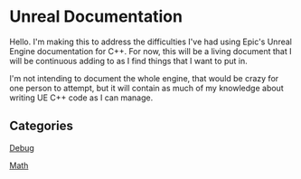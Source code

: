 # Unreal Documentation

Hello. I'm making this to address the difficulties I've had using Epic's Unreal Engine documentation for C++. For now, this will be a living document that I will be continuous adding to as I find things that I want to put in. 

I'm not intending to document the whole engine, that would be crazy for one person to attempt, but it will contain as much of my knowledge about writing UE C++ code as I can manage.

## Categories
[Debug](Debug.md)

[Math](Math.md)
